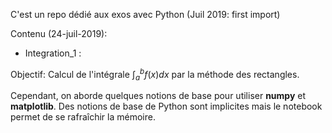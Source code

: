 C'est un repo dédié aux exos avec Python (Juil 2019: first import)

Contenu (24-juil-2019):
* Integration_1 :

Objectif: Calcul de l'intégrale  $\int_a^b f(x) dx$ par la méthode des rectangles.

Cependant, on aborde quelques notions de base 
pour utiliser **numpy** et **matplotlib**. Des notions de base de Python sont
implicites mais le notebook permet de se rafraîchir la mémoire.




